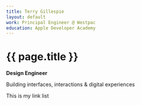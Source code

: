 ```yaml
---
title: Terry Gillespie
layout: default
work: Principal Engineer @ Westpac
education: Apple Developer Academy
---
```


# {{ page.title }}

**Design Engineer** 

Building interfaces, interactions & digital experiences

This is my link list

